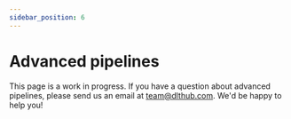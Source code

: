 ```yaml
---
sidebar_position: 6
---
```


# Advanced pipelines

This page is a work in progress. If you have a question about advanced pipelines,
please send us an email at team@dlthub.com. We'd be happy to help you!